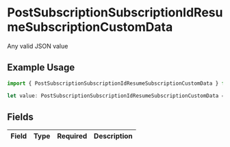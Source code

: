# PostSubscriptionSubscriptionIdResumeSubscriptionCustomData

Any valid JSON value

## Example Usage

```typescript
import { PostSubscriptionSubscriptionIdResumeSubscriptionCustomData } from "jani-payments/models/operations";

let value: PostSubscriptionSubscriptionIdResumeSubscriptionCustomData = {};
```

## Fields

| Field       | Type        | Required    | Description |
| ----------- | ----------- | ----------- | ----------- |